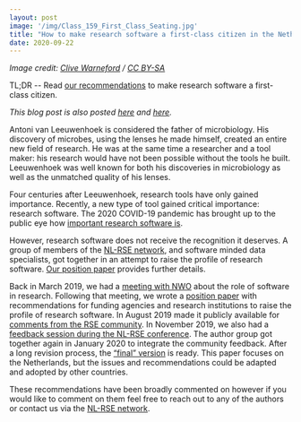 ```yaml
---
layout: post
image: '/img/Class_159_First_Class_Seating.jpg'
title: "How to make research software a first-class citizen in the Netherlands?"
date: 2020-09-22
---
```

*Image credit: [Clive Warneford](https://commons.wikimedia.org/wiki/File:Class_159_First_Class_Seating.jpg) / [CC BY-SA](https://creativecommons.org/licenses/by-sa/2.0)*


TL;DR -- Read [our recommendations](https://doi.org/10.5281/zenodo.4015242) to make research software a first-class citizen.

<!--break-->

*This blog post is also posted [here](https://openworking.wordpress.com/2020/09/23/how-to-make-research-software-a-first-class-citizen-in-the-netherlands/) and [here](https://dans.knaw.nl/en/current/news/201craising-the-profile-of-research-software201d-2013-a-new-position-paper-contributing-to-open-science).*

Antoni van Leeuwenhoek is considered the father of microbiology. His discovery of microbes, using the lenses he made himself, created an entire new field of research. He was at the same time a researcher and a tool maker: his research would have not been possible without the tools he built. Leeuwenhoek was well known for both his discoveries in microbiology as well as the unmatched quality of his lenses.

Four centuries after Leeuwenhoek, research tools have only gained importance. Recently, a new type of tool gained critical importance: research software. The 2020 COVID-19 pandemic has brought up to the public eye how [important research software is](https://www.software.ac.uk/blog/2020-05-07-better-software-better-covid-19-research).


However, research software does not receive the recognition it deserves. A group of members of the [NL-RSE network](http://nl-rse.org/), and software minded data specialists, got together in an attempt to raise the profile of research software. [Our position paper](https://doi.org/10.5281/zenodo.4015242) provides further details.

Back in March 2019, we had a [meeting with NWO](http://doi.org/10.5281/zenodo.2647436) about the role of software in research. Following that meeting, we wrote a [position paper](https://doi.org/10.5281/zenodo.3378571) with recommendations for funding agencies and research institutions to raise the profile of research software. In August 2019 made it publicly available for [comments from the RSE community](/posts/2019-09-17-raising-research-software). In November 2019, we also had a [feedback session during the NL-RSE conference](/events/nl-rse19). The author group got together again in January 2020 to integrate the community feedback. After a long revision process, the [“final” version](https://doi.org/10.5281/zenodo.4015242) is ready. This paper focuses on the Netherlands, but the issues and recommendations could be adapted and adopted by other countries.

These recommendations have been broadly commented on however if you would like to comment on them feel free to reach out to any of the authors or contact us via the [NL-RSE network](http://localhost:3000/pages/community).
